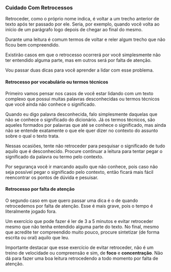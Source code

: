 ### Cuidado Com Retrocessos

Retroceder, como o próprio nome indica, é voltar a um trecho anterior de texto após ter passado por ele. Seria, por exemplo, quando você volta ao início de um parágrafo logo depois de chegar ao final do mesmo.

Durante uma leitura é comum termos de voltar e reler algum trecho que não ficou bem compreendido.

Existirão casos em que o retrocesso ocorrerá por você simplesmente não ter entendido alguma parte, mas em outros será por falta de atenção.

Vou passar duas dicas para você aprender a lidar com esse problema.

#### Retrocesso por vocabulário ou termos técnicos

Primeiro vamos pensar nos casos de você estar lidando com um texto complexo que possui muitas palavras desconhecidas ou termos técnicos que você ainda não conhece o significado.

Quando eu digo palavra desconhecida, falo simplesmente daquelas que não se conhece o significado do dicionário. Já os termos técnicos, são aqueles formados por palavras que até se conhece o significado, mas ainda não se entende exatamente o que ele quer dizer no contexto do assunto sobre o qual o texto trata.

Nessas ocasiões, tente não retroceder para pesquisar o significado de tudo aquilo que é desconhecido. Procure continuar a leitura para tentar pegar o significado da palavra ou termo pelo contexto.

Por segurança você ir marcando aquilo que não conhece, pois caso não seja possível pegar o significado pelo contexto, então ficará mais fácil reencontrar os pontos de dúvida e pesuisar.

#### Retrocesso por falta de atenção

O segundo caso em que quero passar uma dica é o de quando retrocedemos por falta de atenção. Esse é mais grave, pois o tempo é literalmente jogado fora.

Um exercício que pode fazer é ler de 3 a 5 minutos e evitar retroceder mesmo que não tenha entendido alguma parte do texto. No final, mesmo que acredite ter compreendido muito pouco, procure sintetizar (de forma escrita ou oral) aquilo que leu.

Importante destacar que esse exercício de evitar retroceder, não é um treino de velocidade ou compreensão e sim, de **foco** e **concentração**. Não dá para fazer uma boa leitura retrocedendo a todo momento por falta de atenção.
